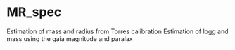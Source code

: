 # MR_spec
Estimation of mass and radius from Torres calibration
Estimation of logg and mass using the gaia magnitude and paralax
